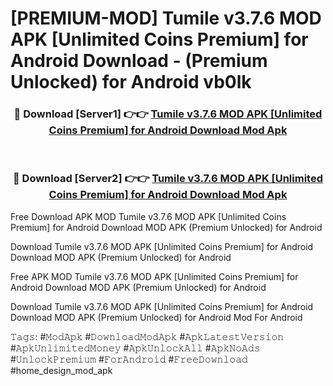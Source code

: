 # [PREMIUM-MOD] Tumile v3.7.6 MOD APK [Unlimited Coins Premium] for Android Download - (Premium Unlocked) for Android vb0lk



<div align="center">
<h3>🔴 Download [Server1] 👉👉 <a href="https://momento.my/?title=Tumile_v3.7.6_MOD_APK_[Unlimited_Coins_Premium]_for_Android_Download">Tumile v3.7.6 MOD APK [Unlimited Coins Premium] for Android Download Mod Apk</a></h3><br>

<h3>🔴 Download [Server2] 👉👉 <a href="https://momento.my/?title=Tumile_v3.7.6_MOD_APK_[Unlimited_Coins_Premium]_for_Android_Download">Tumile v3.7.6 MOD APK [Unlimited Coins Premium] for Android Download Mod Apk</a></h3>
</div>



Free Download APK MOD Tumile v3.7.6 MOD APK [Unlimited Coins Premium] for Android Download MOD APK (Premium Unlocked) for Android

Download Tumile v3.7.6 MOD APK [Unlimited Coins Premium] for Android Download MOD APK (Premium Unlocked) for Android

Free APK MOD Tumile v3.7.6 MOD APK [Unlimited Coins Premium] for Android Download MOD APK (Premium Unlocked) for Android

Download Tumile v3.7.6 MOD APK [Unlimited Coins Premium] for Android Download MOD APK (Premium Unlocked) for Android Mod For Android

𝚃𝚊𝚐𝚜: #𝙼𝚘𝚍𝙰𝚙𝚔 #𝙳𝚘𝚠𝚗𝚕𝚘𝚊𝚍𝙼𝚘𝚍𝙰𝚙𝚔 #𝙰𝚙𝚔𝙻𝚊𝚝𝚎𝚜𝚝𝚅𝚎𝚛𝚜𝚒𝚘𝚗 #𝙰𝚙𝚔𝚄𝚗𝚕𝚒𝚖𝚒𝚝𝚎𝚍𝙼𝚘𝚗𝚎𝚢 #𝙰𝚙𝚔𝚄𝚗𝚕𝚘𝚌𝚔𝙰𝚕𝚕 #𝙰𝚙𝚔𝙽𝚘𝙰𝚍𝚜 #𝚄𝚗𝚕𝚘𝚌𝚔𝙿𝚛𝚎𝚖𝚒𝚞𝚖 #𝙵𝚘𝚛𝙰𝚗𝚍𝚛𝚘𝚒𝚍 #𝙵𝚛𝚎𝚎𝙳𝚘𝚠𝚗𝚕𝚘𝚊𝚍 #home_design_mod_apk
